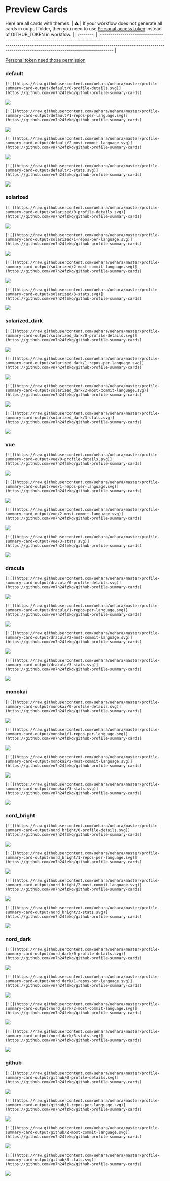 
# Preview Cards

Here are all cards with themes.
| :warning: | If your workflow does not generate all cards in output folder, then you need to use [Personal access token](https://docs.github.com/en/actions/configuring-and-managing-workflows/creating-and-storing-encrypted-secrets) instead of GITHUB_TOKEN in workflow. |
| :-------: | :------------------------------------------------------------------------------------------------------------------------------------------------------------------------------------------------------------------------------------------------ |

[Personal token need those permission](https://github.com/vn7n24fzkq/github-profile-summary-cards/wiki/Personal-access-token-permissions)


### default


```
[![](https://raw.githubusercontent.com/uehara/uehara/master/profile-summary-card-output/default/0-profile-details.svg)](https://github.com/vn7n24fzkq/github-profile-summary-cards)
```
![](https://raw.githubusercontent.com/uehara/uehara/master/profile-summary-card-output/default/0-profile-details.svg)


```
[![](https://raw.githubusercontent.com/uehara/uehara/master/profile-summary-card-output/default/1-repos-per-language.svg)](https://github.com/vn7n24fzkq/github-profile-summary-cards)
```
![](https://raw.githubusercontent.com/uehara/uehara/master/profile-summary-card-output/default/1-repos-per-language.svg)


```
[![](https://raw.githubusercontent.com/uehara/uehara/master/profile-summary-card-output/default/2-most-commit-language.svg)](https://github.com/vn7n24fzkq/github-profile-summary-cards)
```
![](https://raw.githubusercontent.com/uehara/uehara/master/profile-summary-card-output/default/2-most-commit-language.svg)


```
[![](https://raw.githubusercontent.com/uehara/uehara/master/profile-summary-card-output/default/3-stats.svg)](https://github.com/vn7n24fzkq/github-profile-summary-cards)
```
![](https://raw.githubusercontent.com/uehara/uehara/master/profile-summary-card-output/default/3-stats.svg)


### solarized


```
[![](https://raw.githubusercontent.com/uehara/uehara/master/profile-summary-card-output/solarized/0-profile-details.svg)](https://github.com/vn7n24fzkq/github-profile-summary-cards)
```
![](https://raw.githubusercontent.com/uehara/uehara/master/profile-summary-card-output/solarized/0-profile-details.svg)


```
[![](https://raw.githubusercontent.com/uehara/uehara/master/profile-summary-card-output/solarized/1-repos-per-language.svg)](https://github.com/vn7n24fzkq/github-profile-summary-cards)
```
![](https://raw.githubusercontent.com/uehara/uehara/master/profile-summary-card-output/solarized/1-repos-per-language.svg)


```
[![](https://raw.githubusercontent.com/uehara/uehara/master/profile-summary-card-output/solarized/2-most-commit-language.svg)](https://github.com/vn7n24fzkq/github-profile-summary-cards)
```
![](https://raw.githubusercontent.com/uehara/uehara/master/profile-summary-card-output/solarized/2-most-commit-language.svg)


```
[![](https://raw.githubusercontent.com/uehara/uehara/master/profile-summary-card-output/solarized/3-stats.svg)](https://github.com/vn7n24fzkq/github-profile-summary-cards)
```
![](https://raw.githubusercontent.com/uehara/uehara/master/profile-summary-card-output/solarized/3-stats.svg)


### solarized_dark


```
[![](https://raw.githubusercontent.com/uehara/uehara/master/profile-summary-card-output/solarized_dark/0-profile-details.svg)](https://github.com/vn7n24fzkq/github-profile-summary-cards)
```
![](https://raw.githubusercontent.com/uehara/uehara/master/profile-summary-card-output/solarized_dark/0-profile-details.svg)


```
[![](https://raw.githubusercontent.com/uehara/uehara/master/profile-summary-card-output/solarized_dark/1-repos-per-language.svg)](https://github.com/vn7n24fzkq/github-profile-summary-cards)
```
![](https://raw.githubusercontent.com/uehara/uehara/master/profile-summary-card-output/solarized_dark/1-repos-per-language.svg)


```
[![](https://raw.githubusercontent.com/uehara/uehara/master/profile-summary-card-output/solarized_dark/2-most-commit-language.svg)](https://github.com/vn7n24fzkq/github-profile-summary-cards)
```
![](https://raw.githubusercontent.com/uehara/uehara/master/profile-summary-card-output/solarized_dark/2-most-commit-language.svg)


```
[![](https://raw.githubusercontent.com/uehara/uehara/master/profile-summary-card-output/solarized_dark/3-stats.svg)](https://github.com/vn7n24fzkq/github-profile-summary-cards)
```
![](https://raw.githubusercontent.com/uehara/uehara/master/profile-summary-card-output/solarized_dark/3-stats.svg)


### vue


```
[![](https://raw.githubusercontent.com/uehara/uehara/master/profile-summary-card-output/vue/0-profile-details.svg)](https://github.com/vn7n24fzkq/github-profile-summary-cards)
```
![](https://raw.githubusercontent.com/uehara/uehara/master/profile-summary-card-output/vue/0-profile-details.svg)


```
[![](https://raw.githubusercontent.com/uehara/uehara/master/profile-summary-card-output/vue/1-repos-per-language.svg)](https://github.com/vn7n24fzkq/github-profile-summary-cards)
```
![](https://raw.githubusercontent.com/uehara/uehara/master/profile-summary-card-output/vue/1-repos-per-language.svg)


```
[![](https://raw.githubusercontent.com/uehara/uehara/master/profile-summary-card-output/vue/2-most-commit-language.svg)](https://github.com/vn7n24fzkq/github-profile-summary-cards)
```
![](https://raw.githubusercontent.com/uehara/uehara/master/profile-summary-card-output/vue/2-most-commit-language.svg)


```
[![](https://raw.githubusercontent.com/uehara/uehara/master/profile-summary-card-output/vue/3-stats.svg)](https://github.com/vn7n24fzkq/github-profile-summary-cards)
```
![](https://raw.githubusercontent.com/uehara/uehara/master/profile-summary-card-output/vue/3-stats.svg)


### dracula


```
[![](https://raw.githubusercontent.com/uehara/uehara/master/profile-summary-card-output/dracula/0-profile-details.svg)](https://github.com/vn7n24fzkq/github-profile-summary-cards)
```
![](https://raw.githubusercontent.com/uehara/uehara/master/profile-summary-card-output/dracula/0-profile-details.svg)


```
[![](https://raw.githubusercontent.com/uehara/uehara/master/profile-summary-card-output/dracula/1-repos-per-language.svg)](https://github.com/vn7n24fzkq/github-profile-summary-cards)
```
![](https://raw.githubusercontent.com/uehara/uehara/master/profile-summary-card-output/dracula/1-repos-per-language.svg)


```
[![](https://raw.githubusercontent.com/uehara/uehara/master/profile-summary-card-output/dracula/2-most-commit-language.svg)](https://github.com/vn7n24fzkq/github-profile-summary-cards)
```
![](https://raw.githubusercontent.com/uehara/uehara/master/profile-summary-card-output/dracula/2-most-commit-language.svg)


```
[![](https://raw.githubusercontent.com/uehara/uehara/master/profile-summary-card-output/dracula/3-stats.svg)](https://github.com/vn7n24fzkq/github-profile-summary-cards)
```
![](https://raw.githubusercontent.com/uehara/uehara/master/profile-summary-card-output/dracula/3-stats.svg)


### monokai


```
[![](https://raw.githubusercontent.com/uehara/uehara/master/profile-summary-card-output/monokai/0-profile-details.svg)](https://github.com/vn7n24fzkq/github-profile-summary-cards)
```
![](https://raw.githubusercontent.com/uehara/uehara/master/profile-summary-card-output/monokai/0-profile-details.svg)


```
[![](https://raw.githubusercontent.com/uehara/uehara/master/profile-summary-card-output/monokai/1-repos-per-language.svg)](https://github.com/vn7n24fzkq/github-profile-summary-cards)
```
![](https://raw.githubusercontent.com/uehara/uehara/master/profile-summary-card-output/monokai/1-repos-per-language.svg)


```
[![](https://raw.githubusercontent.com/uehara/uehara/master/profile-summary-card-output/monokai/2-most-commit-language.svg)](https://github.com/vn7n24fzkq/github-profile-summary-cards)
```
![](https://raw.githubusercontent.com/uehara/uehara/master/profile-summary-card-output/monokai/2-most-commit-language.svg)


```
[![](https://raw.githubusercontent.com/uehara/uehara/master/profile-summary-card-output/monokai/3-stats.svg)](https://github.com/vn7n24fzkq/github-profile-summary-cards)
```
![](https://raw.githubusercontent.com/uehara/uehara/master/profile-summary-card-output/monokai/3-stats.svg)


### nord_bright


```
[![](https://raw.githubusercontent.com/uehara/uehara/master/profile-summary-card-output/nord_bright/0-profile-details.svg)](https://github.com/vn7n24fzkq/github-profile-summary-cards)
```
![](https://raw.githubusercontent.com/uehara/uehara/master/profile-summary-card-output/nord_bright/0-profile-details.svg)


```
[![](https://raw.githubusercontent.com/uehara/uehara/master/profile-summary-card-output/nord_bright/1-repos-per-language.svg)](https://github.com/vn7n24fzkq/github-profile-summary-cards)
```
![](https://raw.githubusercontent.com/uehara/uehara/master/profile-summary-card-output/nord_bright/1-repos-per-language.svg)


```
[![](https://raw.githubusercontent.com/uehara/uehara/master/profile-summary-card-output/nord_bright/2-most-commit-language.svg)](https://github.com/vn7n24fzkq/github-profile-summary-cards)
```
![](https://raw.githubusercontent.com/uehara/uehara/master/profile-summary-card-output/nord_bright/2-most-commit-language.svg)


```
[![](https://raw.githubusercontent.com/uehara/uehara/master/profile-summary-card-output/nord_bright/3-stats.svg)](https://github.com/vn7n24fzkq/github-profile-summary-cards)
```
![](https://raw.githubusercontent.com/uehara/uehara/master/profile-summary-card-output/nord_bright/3-stats.svg)


### nord_dark


```
[![](https://raw.githubusercontent.com/uehara/uehara/master/profile-summary-card-output/nord_dark/0-profile-details.svg)](https://github.com/vn7n24fzkq/github-profile-summary-cards)
```
![](https://raw.githubusercontent.com/uehara/uehara/master/profile-summary-card-output/nord_dark/0-profile-details.svg)


```
[![](https://raw.githubusercontent.com/uehara/uehara/master/profile-summary-card-output/nord_dark/1-repos-per-language.svg)](https://github.com/vn7n24fzkq/github-profile-summary-cards)
```
![](https://raw.githubusercontent.com/uehara/uehara/master/profile-summary-card-output/nord_dark/1-repos-per-language.svg)


```
[![](https://raw.githubusercontent.com/uehara/uehara/master/profile-summary-card-output/nord_dark/2-most-commit-language.svg)](https://github.com/vn7n24fzkq/github-profile-summary-cards)
```
![](https://raw.githubusercontent.com/uehara/uehara/master/profile-summary-card-output/nord_dark/2-most-commit-language.svg)


```
[![](https://raw.githubusercontent.com/uehara/uehara/master/profile-summary-card-output/nord_dark/3-stats.svg)](https://github.com/vn7n24fzkq/github-profile-summary-cards)
```
![](https://raw.githubusercontent.com/uehara/uehara/master/profile-summary-card-output/nord_dark/3-stats.svg)


### github


```
[![](https://raw.githubusercontent.com/uehara/uehara/master/profile-summary-card-output/github/0-profile-details.svg)](https://github.com/vn7n24fzkq/github-profile-summary-cards)
```
![](https://raw.githubusercontent.com/uehara/uehara/master/profile-summary-card-output/github/0-profile-details.svg)


```
[![](https://raw.githubusercontent.com/uehara/uehara/master/profile-summary-card-output/github/1-repos-per-language.svg)](https://github.com/vn7n24fzkq/github-profile-summary-cards)
```
![](https://raw.githubusercontent.com/uehara/uehara/master/profile-summary-card-output/github/1-repos-per-language.svg)


```
[![](https://raw.githubusercontent.com/uehara/uehara/master/profile-summary-card-output/github/2-most-commit-language.svg)](https://github.com/vn7n24fzkq/github-profile-summary-cards)
```
![](https://raw.githubusercontent.com/uehara/uehara/master/profile-summary-card-output/github/2-most-commit-language.svg)


```
[![](https://raw.githubusercontent.com/uehara/uehara/master/profile-summary-card-output/github/3-stats.svg)](https://github.com/vn7n24fzkq/github-profile-summary-cards)
```
![](https://raw.githubusercontent.com/uehara/uehara/master/profile-summary-card-output/github/3-stats.svg)

